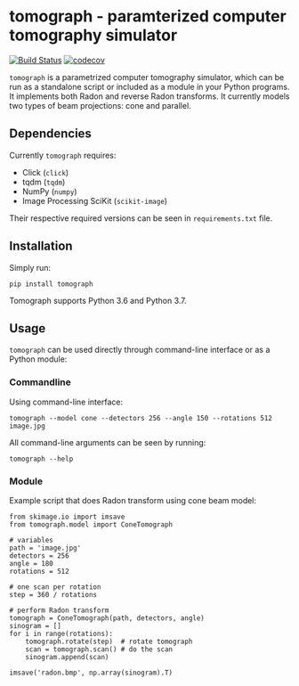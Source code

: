 # tomograph - paramterized computer tomography simulator

[![Build Status](https://travis-ci.com/fkokosinski/tomograph.svg?token=KqDQHrZxZ4q79UZ1qZJw&branch=master)](https://travis-ci.com/fkokosinski/tomograph) [![codecov](https://codecov.io/gh/fkokosinski/tomograph/branch/master/graph/badge.svg?token=SogoLYXs8u)](https://codecov.io/gh/fkokosinski/tomograph)

`tomograph` is a parametrized computer tomography simulator, which can be run as
a standalone script or included as a module in your Python programs. It
implements both Radon and reverse Radon transforms. It currently models two
types of beam projections: cone and parallel.

## Dependencies
Currently `tomograph` requires:
- Click (`click`)
- tqdm (`tqdm`)
- NumPy (`numpy`)
- Image Processing SciKit (`scikit-image`)

Their respective required versions can be seen in `requirements.txt` file.

## Installation
Simply run:

    pip install tomograph

Tomograph supports Python 3.6 and Python 3.7.

## Usage
`tomograph` can be used directly through command-line interface or as a Python
module:

### Commandline
Using command-line interface:

    tomograph --model cone --detectors 256 --angle 150 --rotations 512 image.jpg

All command-line arguments can be seen by running:

    tomograph --help

### Module
Example script that does Radon transform using cone beam model:

    from skimage.io import imsave
    from tomograph.model import ConeTomograph

    # variables
    path = 'image.jpg'
    detectors = 256
    angle = 180
    rotations = 512

    # one scan per rotation
    step = 360 / rotations

    # perform Radon transform
    tomograph = ConeTomograph(path, detectors, angle)
    sinogram = []
    for i in range(rotations):
        tomograph.rotate(step)  # rotate tomograph
        scan = tomograph.scan() # do the scan
        sinogram.append(scan)

    imsave('radon.bmp', np.array(sinogram).T)
